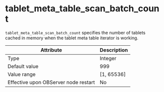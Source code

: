 # tablet_meta_table_scan_batch_count


`tablet_meta_table_scan_batch_count` specifies the number of tablets cached in memory when the tablet meta table iterator is working.


| **Attribute** | **Description** |
|------------------|--------------|
| Type | Integer |
| Default value | 999 |
| Value range | \[1, 65536\] |
| Effective upon OBServer node restart | No |




